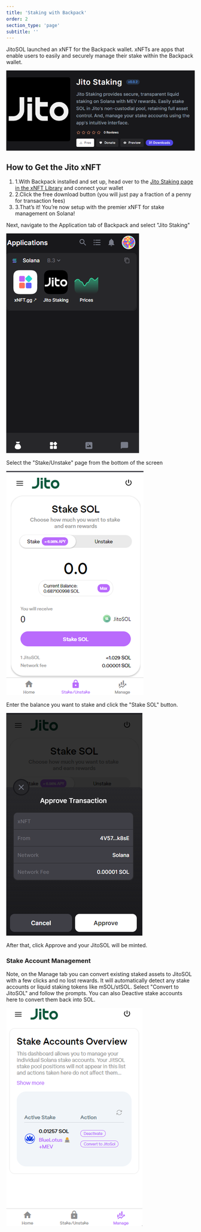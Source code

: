 ```yaml
---
title: 'Staking with Backpack'
order: 2
section_type: 'page'
subtitle: ''
---
```



JitoSOL launched an xNFT for the Backpack wallet. xNFTs are apps that enable users to easily and securely manage their stake within the Backpack wallet.

![stakeSolForJitoSol backpack 1](/shared/images/jito_network/stakeSolForJitoSol_backpack_1.png)

## How to Get the Jito xNFT
1. 1.With Backpack installed and set up, head over to the [Jito Staking page in the xNFT Library](https://www.xnft.gg/app/3w3UL49kBQbrCLCrS7XhcL3FKvzzyfyVndmf87CUuJaM) and connect your wallet
2. 2.Click the free download button (you will just pay a fraction of a penny for transaction fees)
3. 3.That’s it! You’re now setup with the premier xNFT for stake management on Solana!

Next, navigate to the Application tab of Backpack and select "Jito Staking"

![stakeSolForJitoSol backpack 2](/shared/images/jito_network/stakeSolForJitoSol_backpack_2.png)

Select the "Stake/Unstake" page from the bottom of the screen

![stakeSolForJitoSol backpack 5](/shared/images/jito_network/stakeSolForJitoSol_backpack_5.png)

Enter the balance you want to stake and click the "Stake SOL" button.

![stakeSolForJitoSol backpack 4](/shared/images/jito_network/stakeSolForJitoSol_backpack_4.png)

After that, click Approve and your JitoSOL will be minted.

### Stake Account Management

Note, on the Manage tab you can convert existing staked assets to JitoSOL with a few clicks and no lost rewards. It will automatically detect any stake accounts or liquid staking tokens like mSOL/stSOL. Select "Convert to JitoSOL" and follow the prompts. You can also Deactive stake accounts here to convert them back into SOL.

![stakeSolForJitoSol backpack 3](/shared/images/jito_network/stakeSolForJitoSol_backpack_3.png)
